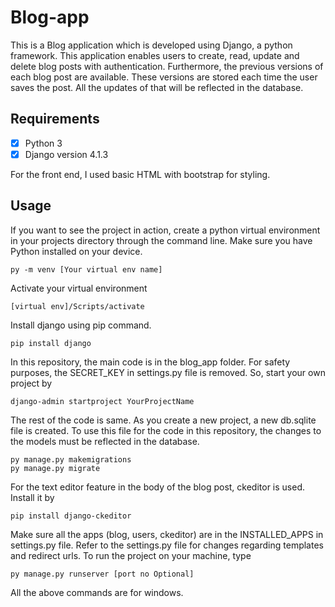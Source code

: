 # Blog-app
This is a Blog application which is developed using Django, a python framework. This application enables users to create, read, update and delete blog posts with authentication. Furthermore, the previous versions of each blog post are available. These versions are stored each time the user saves the post. All the updates of that will be reflected in the database.

## Requirements ##

- [x] Python 3
- [x] Django version 4.1.3

For the front end, I used basic HTML with bootstrap for styling.

## Usage ##

If you want to see the project in action, create a python virtual environment in your projects directory through the command line.
Make sure you have Python installed on your device.

```shell
py -m venv [Your virtual env name]
```

Activate your virtual environment 

```shell
[virtual env]/Scripts/activate
```

Install django using pip command. 

```shell
pip install django 
```

In this repository, the main code is in the blog_app folder. For safety purposes, the SECRET_KEY in settings.py file is removed. 
So, start your own project by 

```shell
django-admin startproject YourProjectName
```
The rest of the code is same. As you create a new project, a new db.sqlite file is created. To use this file for the code in this repository,
the changes to the models must be reflected in the database.

```shell
py manage.py makemigrations
py manage.py migrate
```

For the text editor feature in the body of the blog post, ckeditor is used. Install it by

```shell
pip install django-ckeditor
```

Make sure all the apps (blog, users, ckeditor) are in the INSTALLED_APPS in settings.py file. 
Refer to the settings.py file for changes regarding templates and redirect urls. 
To run the project on your machine, type

```shell
py manage.py runserver [port no Optional]
```

All the above commands are for windows. 

